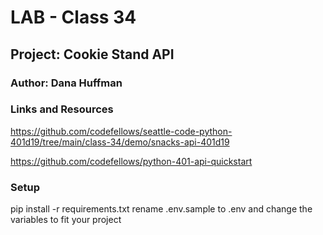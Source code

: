 # LAB - Class 34

## Project: Cookie Stand API

### Author: Dana Huffman

### Links and Resources

https://github.com/codefellows/seattle-code-python-401d19/tree/main/class-34/demo/snacks-api-401d19

https://github.com/codefellows/python-401-api-quickstart

### Setup

pip install -r requirements.txt
rename .env.sample to .env and change the variables to fit your project
